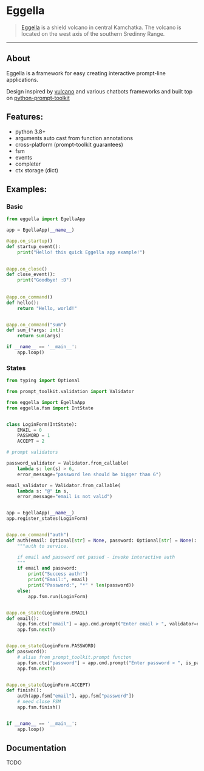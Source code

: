 # Eggella

> [Eggella](https://en.wikipedia.org/wiki/Eggella) is a shield volcano in central Kamchatka. 
> The volcano is located on the west axis of the southern Sredinny Range.

----
## About

Eggella is a framework for easy creating interactive prompt-line applications. 

Design inspired by [vulcano](https://github.com/dgarana/vulcano) and various chatbots frameworks and built top on [python-prompt-toolkit](https://github.com/prompt-toolkit/python-prompt-toolkit)

## Features:

- python 3.8+
- arguments auto cast from function annotations
- cross-platform (prompt-toolkit guarantees)
- fsm
- events
- completer
- ctx storage (dict)

## Examples:

### Basic
```python
from eggella import EgellaApp

app = EgellaApp(__name__)

@app.on_startup()
def startup_event():
    print("Hello! this quick Eggella app example!")

    
@app.on_close()
def close_event():
    print("Goodbye! :D")
    
    
@app.on_command()
def hello():
    return "Hello, world!"


@app.on_command("sum")
def sum_(*args: int):
    return sum(args)

if __name__ == '__main__':
    app.loop()
```
### States
```python
from typing import Optional

from prompt_toolkit.validation import Validator

from eggella import EgellaApp
from eggella.fsm import IntState


class LoginForm(IntState):
    EMAIL = 0
    PASSWORD = 1
    ACCEPT = 2

# prompt validators

password_validator = Validator.from_callable(
    lambda s: len(s) > 6,
    error_message="password len should be bigger than 6")

email_validator = Validator.from_callable(
    lambda s: "@" in s,
    error_message="email is not valid")


app = EgellaApp(__name__)
app.register_states(LoginForm)


@app.on_command("auth")
def auth(email: Optional[str] = None, password: Optional[str] = None):
    """auth to service.

    if email and password not passed - invoke interactive auth
    """
    if email and password:
        print("Success auth!")
        print("Email:", email)
        print("Password:", "*" * len(password))
    else:
        app.fsm.run(LoginForm)


@app.on_state(LoginForm.EMAIL)
def email():
    app.fsm.ctx["email"] = app.cmd.prompt("Enter email > ", validator=email_validator)
    app.fsm.next()


@app.on_state(LoginForm.PASSWORD)
def password():
    # alias from prompt_toolkit.prompt functon
    app.fsm.ctx["password"] = app.cmd.prompt("Enter password > ", is_password=True, validator=password_validator)
    app.fsm.next()


@app.on_state(LoginForm.ACCEPT)
def finish():
    auth(app.fsm["email"], app.fsm["password"])
    # need close FSM
    app.fsm.finish()


if __name__ == '__main__':
    app.loop()
```

## Documentation
TODO
